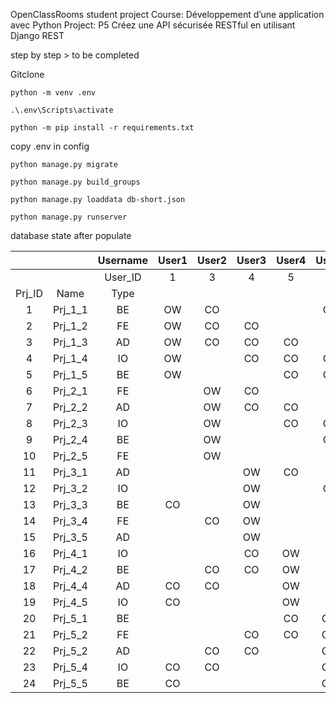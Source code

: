 OpenClassRooms student project
Course: Développement d’une application avec Python
Project: P5 Créez une API sécurisée RESTful en utilisant Django REST

step by step > to be completed

Gitclone

`python -m venv .env`

`.\.env\Scripts\activate`

`python -m pip install -r requirements.txt`

copy .env in config

`python manage.py migrate`

`python manage.py build_groups`

`python manage.py loaddata db-short.json`

`python manage.py runserver`

database state after populate

|        |         | Username | User1 | User2 | User3 | User4 | User5 | User6 |
| :----: | :-----: | :------: | :---: | :---: | :---: | :---: | :---: | :---: |
|        |         | User_ID  |   1   |   3   |   4   |   5   |   6   |   7   |
| Prj_ID |  Name   |   Type   |       |       |       |       |       |       |
|   1    | Prj_1_1 |    BE    |  OW   |  CO   |       |       |  CO   |       |
|   2    | Prj_1_2 |    FE    |  OW   |  CO   |  CO   |       |       |       |
|   3    | Prj_1_3 |    AD    |  OW   |  CO   |  CO   |  CO   |       |       |
|   4    | Prj_1_4 |    IO    |  OW   |       |  CO   |  CO   |  CO   |       |
|   5    | Prj_1_5 |    BE    |  OW   |       |       |  CO   |  CO   |       |
|   6    | Prj_2_1 |    FE    |       |  OW   |  CO   |       |       |       |
|   7    | Prj_2_2 |    AD    |       |  OW   |  CO   |  CO   |       |       |
|   8    | Prj_2_3 |    IO    |       |  OW   |       |  CO   |  CO   |       |
|   9    | Prj_2_4 |    BE    |       |  OW   |       |       |  CO   |       |
|   10   | Prj_2_5 |    FE    |       |  OW   |       |       |       |       |
|   11   | Prj_3_1 |    AD    |       |       |  OW   |  CO   |       |       |
|   12   | Prj_3_2 |    IO    |       |       |  OW   |       |  CO   |       |
|   13   | Prj_3_3 |    BE    |  CO   |       |  OW   |       |       |       |
|   14   | Prj_3_4 |    FE    |       |  CO   |  OW   |       |       |       |
|   15   | Prj_3_5 |    AD    |       |       |  OW   |       |       |       |
|   16   | Prj_4_1 |    IO    |       |       |  CO   |  OW   |       |       |
|   17   | Prj_4_2 |    BE    |       |  CO   |  CO   |  OW   |       |       |
|   18   | Prj_4_4 |    AD    |  CO   |  CO   |       |  OW   |       |       |
|   19   | Prj_4_5 |    IO    |  CO   |       |       |  OW   |       |       |
|   20   | Prj_5_1 |    BE    |       |       |       |  CO   |  OW   |       |
|   21   | Prj_5_2 |    FE    |       |       |  CO   |  CO   |  OW   |       |
|   22   | Prj_5_2 |    AD    |       |  CO   |  CO   |       |  OW   |       |
|   23   | Prj_5_4 |    IO    |  CO   |  CO   |       |       |  OW   |       |
|   24   | Prj_5_5 |    BE    |  CO   |       |       |       |  OW   |       |
